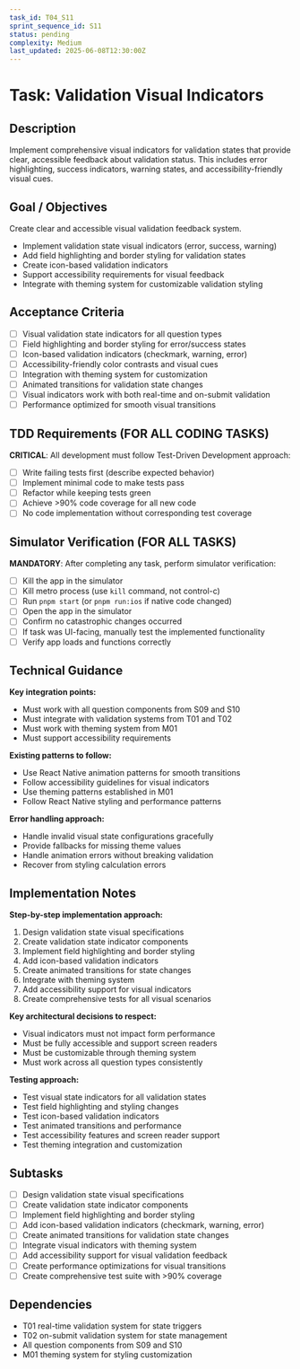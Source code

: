 ```yaml
---
task_id: T04_S11
sprint_sequence_id: S11
status: pending
complexity: Medium
last_updated: 2025-06-08T12:30:00Z
---
```


# Task: Validation Visual Indicators

## Description
Implement comprehensive visual indicators for validation states that provide clear, accessible feedback about validation status. This includes error highlighting, success indicators, warning states, and accessibility-friendly visual cues.

## Goal / Objectives
Create clear and accessible visual validation feedback system.
- Implement validation state visual indicators (error, success, warning)
- Add field highlighting and border styling for validation states
- Create icon-based validation indicators
- Support accessibility requirements for visual feedback
- Integrate with theming system for customizable validation styling

## Acceptance Criteria
- [ ] Visual validation state indicators for all question types
- [ ] Field highlighting and border styling for error/success states
- [ ] Icon-based validation indicators (checkmark, warning, error)
- [ ] Accessibility-friendly color contrasts and visual cues
- [ ] Integration with theming system for customization
- [ ] Animated transitions for validation state changes
- [ ] Visual indicators work with both real-time and on-submit validation
- [ ] Performance optimized for smooth visual transitions

## TDD Requirements (FOR ALL CODING TASKS)
**CRITICAL**: All development must follow Test-Driven Development approach:
- [ ] Write failing tests first (describe expected behavior)
- [ ] Implement minimal code to make tests pass
- [ ] Refactor while keeping tests green
- [ ] Achieve >90% code coverage for all new code
- [ ] No code implementation without corresponding test coverage

## Simulator Verification (FOR ALL TASKS)
**MANDATORY**: After completing any task, perform simulator verification:
- [ ] Kill the app in the simulator
- [ ] Kill metro process (use `kill` command, not control-c)
- [ ] Run `pnpm start` (or `pnpm run:ios` if native code changed)
- [ ] Open the app in the simulator
- [ ] Confirm no catastrophic changes occurred
- [ ] If task was UI-facing, manually test the implemented functionality
- [ ] Verify app loads and functions correctly

## Technical Guidance
**Key integration points:**
- Must work with all question components from S09 and S10
- Must integrate with validation systems from T01 and T02
- Must work with theming system from M01
- Must support accessibility requirements

**Existing patterns to follow:**
- Use React Native animation patterns for smooth transitions
- Follow accessibility guidelines for visual indicators
- Use theming patterns established in M01
- Follow React Native styling and performance patterns

**Error handling approach:**
- Handle invalid visual state configurations gracefully
- Provide fallbacks for missing theme values
- Handle animation errors without breaking validation
- Recover from styling calculation errors

## Implementation Notes
**Step-by-step implementation approach:**
1. Design validation state visual specifications
2. Create validation state indicator components
3. Implement field highlighting and border styling
4. Add icon-based validation indicators
5. Create animated transitions for state changes
6. Integrate with theming system
7. Add accessibility support for visual indicators
8. Create comprehensive tests for all visual scenarios

**Key architectural decisions to respect:**
- Visual indicators must not impact form performance
- Must be fully accessible and support screen readers
- Must be customizable through theming system
- Must work across all question types consistently

**Testing approach:**
- Test visual state indicators for all validation states
- Test field highlighting and styling changes
- Test icon-based validation indicators
- Test animated transitions and performance
- Test accessibility features and screen reader support
- Test theming integration and customization

## Subtasks
- [ ] Design validation state visual specifications
- [ ] Create validation state indicator components
- [ ] Implement field highlighting and border styling
- [ ] Add icon-based validation indicators (checkmark, warning, error)
- [ ] Create animated transitions for validation state changes
- [ ] Integrate visual indicators with theming system
- [ ] Add accessibility support for visual validation feedback
- [ ] Create performance optimizations for visual transitions
- [ ] Create comprehensive test suite with >90% coverage

## Dependencies
- T01 real-time validation system for state triggers
- T02 on-submit validation system for state management
- All question components from S09 and S10
- M01 theming system for styling customization